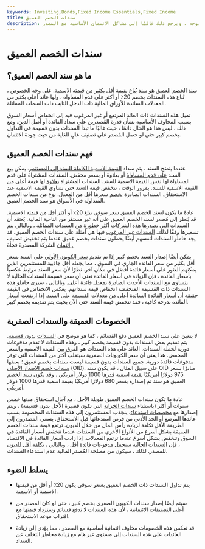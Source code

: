 ```yaml
---
keywords: Investing,Bonds,Fixed Income Essentials,Fixed Income
title: سندات الخصم العميق
description: يتم بيع السندات ذات الخصم العميق بسعر أقل بكثير من القيمة الاسمية في السوق المفتوحة ، ويرجع ذلك غالبًا إلى مشاكل الائتمان الأساسية مع المصدر.
---
```


# سندات الخصم العميق
## ما هو سند الخصم العميق؟

سند الخصم العميق هو سند يُباع بقيمة أقل بكثير من قيمته الاسمية. على وجه الخصوص ، تُباع هذه السندات بخصم 20٪ أو أكثر على قدم المساواة ، ولها عائد أعلى بكثير من المعدلات السائدة للأوراق المالية ذات الدخل الثابت ذات السمات المماثلة.

تميل هذه السندات ذات العائد المرتفع أو غير المرغوب فيه إلى انخفاض أسعار السوق بسبب المخاوف الأساسية بشأن قدرة المُصدرين على سداد الفائدة أو أصل الدين. ومع ذلك ، ليس هذا هو الحال دائمًا ، حيث غالبًا ما تبدأ السندات بدون قسيمة في التداول بخصم كبير حتى لو حصل المُصدر على تصنيف عالٍ للغاية من حيث جودة الائتمان.

## فهم سندات الخصم العميق

عندما ينضج السند ، يتم سداد [القيمة الاسمية الكاملة للسند إلى المستثمر](/facevalue). يمكن بيع السند [على قدم المساواة](/at-par) أو بعلاوة أو بسعر مخفض. السندات المشتراة على قدم المساواة لها نفس القيمة الاسمية للسند. السندات المشتراة [بعلاوة](/at-a-premium) لها قيمة أعلى من القيمة الاسمية للسند. بمرور الوقت ، تنخفض قيمة السند حتى تساوي القيمة الاسمية عند الاستحقاق. السندات الصادرة [بخصم](/at-a-discount) سعرها أقل من المعدل. نوع من سندات الخصم المتداولة في الأسواق هو سند الخصم العميق.

عادةً ما يكون لسند الخصم العميق سعر سوقي يبلغ 20٪ أو أكثر أقل من قيمته الاسمية. قد يُنظر إلى مُصدر لسند الخصم العميق على أنه غير مستقر من الناحية المالية. يُعتقد أن السندات التي تصدرها هذه الشركات أكثر خطورة من السندات المماثلة ، وبالتالي يتم تسعيرها وفقًا لذلك. [السندات غير المرغوب](/junkbond) فيها هي أمثلة على سندات الخصم العميق. قد يجد حاملو السندات أنفسهم أيضًا يحملون سندات بخصم عميق عندما يتم تخفيض تصنيف [ائتمان](/creditrating) الشركة المصدرة فجأة [.](/creditrating)

يمكن أيضًا إصدار السند بخصم كبير إذا تم تقديم [سعر الكوبون الأولي](/coupon-rate) على السند بسعر أقل بكثير من سعر الفائدة الجاري في السوق ، مما يجعله أقل جاذبية للمستثمرين الذين يمكنهم العثور على أسعار فائدة أفضل في مكان آخر. نظرًا لأن سعر السند مرتبط عكسياً بأسعار الفائدة ، فإن الزيادة في أسعار الفائدة تعني أن سعر قسيمة السندات الحالية لا يتساوى مع السندات الأحدث الصادرة بمعدل فائدة أعلى. وبالتالي ، سيرى حاملو هذه السندات ذات القسيمة المنخفضة انخفاض قيمة سنداتهم. يعكس الانخفاض في القيمة حقيقة أن أسعار الفائدة السائدة أعلى من معدلات القسيمة على السند. إذا ارتفعت أسعار الفائدة بدرجة كافية ، فقد تنخفض قيمة السند حتى الآن بحيث يتم تقديمه بخصم كبير.

## الخصومات العميقة والسندات الصفرية

لا يتعين على سند الخصم العميق دفع القسائم ، كما هو موضح في [السندات](/zero-couponbond) [بدون قسيمة](/zero-couponbond). يتم تقديم بعض السندات بدون قسيمة بخصم كبير ، وهذه السندات لا تقدم مدفوعات دورية لحملة السندات. العائد على هذه السندات هو الفرق بين القيمة الاسمية والسعر المخفض. هذا يعني أن سعر الكوبونات الصفرية سيتقلب أكثر من السندات التي توفر مدفوعات فائدة دورية. جميع السندات بدون قسيمة ليست سندات بخصم عميق ؛ بعضها [سندات خصم الإصدار الأصلي](/oid) (OID). على سبيل المثال ، قد يكون سند OID صادرًا بسعر 975 دولارًا أمريكيًا بقيمة اسمية قدرها 1000 دولار أمريكي ، وقد يكون سند الخصم العميق هو سند تم إصداره بسعر 680 دولارًا أمريكيًا بقيمة اسمية قدرها 1000 دولار أمريكي.

عادة ما تكون سندات الخصم العميق طويلة الأجل ، مع آجال استحقاق مدتها خمس سنوات أو أكثر (باستثناء [سندات الخزانة](/treasurybill) التي تكون قصيرة الأجل بدون قسيمة) ، ويتم إصدارها مع [مخصصات استدعاء](/callprovision). ينجذب المستثمرون إلى هذه السندات المخصومة بسبب عائدها المرتفع أو الحد الأدنى من فرص استدعائها قبل الاستحقاق. يسعى المصدرون إلى الطريقة الأقل تكلفة لزيادة رأس المال من خلال الديون. ترتفع قيمة سندات الخصم العميقة بشكل أسرع من الأنواع الأخرى من السندات عندما تنخفض أسعار الفائدة في السوق وتنخفض بشكل أسرع عندما ترتفع المعدلات. إذا زادت أسعار الفائدة في الاقتصاد ، فإن السندات الحالية ستحمل مدفوعات فائدة أقل ، وبالتالي ، [تكلفة أقل للديون](/costofdebt) للمصدر. لذلك ، سيكون من مصلحة المُصدر المالية عدم استدعاء السندات.

## يسلط الضوء

- يتم تداول السندات ذات الخصم العميق بسعر سوقي يكون 20٪ أو أقل من قيمتها الاسمية أو الاسمية.

- سيتم أيضًا إصدار سندات الكوبون الصفري بخصم كبير ، حتى لو كان المصدر من أعلى التصنيفات الائتمانية ، لأن هذه السندات لا تدفع قسائم وستزداد قيمتها مع اقتراب موعد الاستحقاق.

- قد تعكس هذه الخصومات مخاوف ائتمانية أساسية مع المصدر ، مما يؤدي إلى زيادة العائدات على هذه السندات إلى مستوى غير هام مع زيادة مخاطر التخلف عن السداد.

